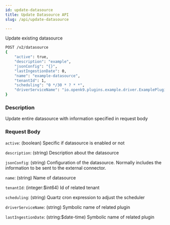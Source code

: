 ```yaml
---
id: update-datasource
title: Update Datasource API
slug: /api/update-datasource

---
```


Update existing datasource

```bash
POST /v2/datasource
{
    "active": true,
    "description": "example",
    "jsonConfig": "{}",
    "lastIngestionDate": 0,
    "name": "example-datasource",
    "tenantId": 1,
    "scheduling": "0 */30 * ? * *",
    "driverServiceName": "io.openk9.plugins.example.driver.ExamplePluginDriver"
}
```

### Description

Update entire datasource with information specified in request body

### Request Body

`active`: (boolean) Specific if datasource is enabled or not

`description`: (string) Description about the datasource

`jsonConfig`: (string) Configuration of the datasource. Normally includes the information to be sent to the external connector.

`name`: (string) Name of datasource

`tenantId`: (integer:$int64) Id of related tenant

`scheduling`: (string) Quartz cron expression to adjust the scheduler

`driverServiceName`: (string) Symbolic name of related plugin

`lastIngestionDate`: (string:$date-time) Symbolic name of related plugin
